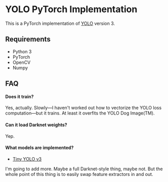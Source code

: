 # YOLO PyTorch Implementation

This is a PyTorch implementation of [YOLO][] version 3.

## Requirements

 - Python 3
 - PyTorch
 - OpenCV
 - Numpy

## FAQ

#### Does it train?

Yes, actually. Slowly—I haven't worked out how to vectorize the YOLO loss computation—but it trains. At least it overfits the YOLO Dog Image(TM).

#### Can it load Darknet weights?

Yep.

#### What models are implemented?

 - [Tiny YOLO v3][tiny-yolo-cfg]

I'm going to add more. Maybe a full Darknet-style thing, maybe not. But the whole point of this thing is to easily swap feature extractors in and out.


[YOLO]: https://pjreddie.com/darknet/yolo/
[tiny-yolo-cfg]: https://raw.githubusercontent.com/pjreddie/darknet/master/cfg/yolov3-tiny.cfg
